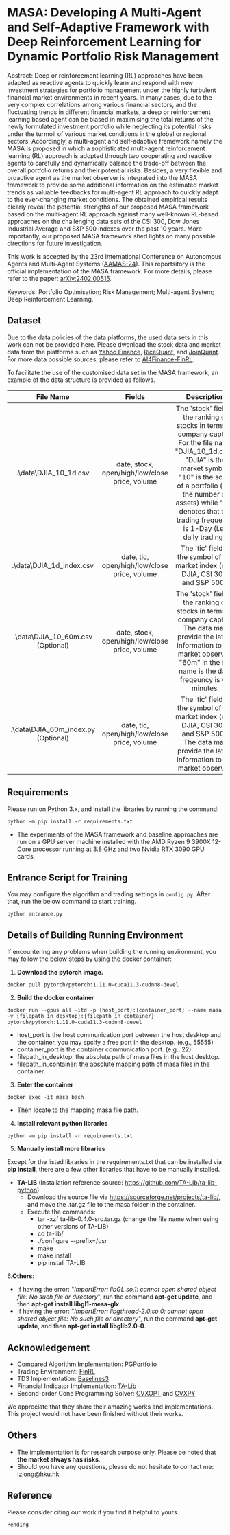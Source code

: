 # MASA: Developing A Multi-Agent and Self-Adaptive Framework with Deep Reinforcement Learning for Dynamic Portfolio Risk Management


Abstract: Deep or reinforcement learning (RL) approaches have been adapted as reactive agents to quickly learn and respond with new investment strategies for portfolio management under the highly turbulent financial market environments in recent years. In many cases, due to the very complex correlations among various financial sectors, and the fluctuating trends in different financial markets, a deep or reinforcement learning based agent can be biased in maximising the total returns of the newly formulated investment portfolio while neglecting its potential risks under the turmoil of various market conditions in the global or regional sectors. Accordingly, a multi-agent and self-adaptive framework namely the MASA is proposed in which a sophisticated multi-agent reinforcement learning (RL) approach is adopted through two cooperating and reactive agents to carefully and dynamically balance the trade-off between the overall portfolio returns and their potential risks. Besides, a very flexible and proactive agent as the market observer is integrated into the MASA framework to provide some additional information on the estimated market trends as valuable feedbacks for multi-agent RL approach to quickly adapt to the ever-changing market conditions. The obtained empirical results clearly reveal the potential strengths of our proposed MASA framework based on the multi-agent RL approach against many well-known RL-based approaches on the challenging data sets of the CSI 300, Dow Jones Industrial Average and S\&P 500 indexes over the past 10 years. More importantly, our proposed MASA framework shed lights on many possible directions for future investigation.

This work is accepted by the 23rd International Conference on Autonomous Agents and Multi-Agent Systems ([AAMAS-24](https://www.aamas2024-conference.auckland.ac.nz/)). This reportsitory is the official implementation of the MASA framework. For more details, please refer to the paper: [arXiv:2402.00515](https://arxiv.org/abs/2402.00515).

Keywords: Portfolio Optimisation; Risk Management; Multi-agent System; Deep Reinforcement Learning. 

## Dataset
Due to the data policies of the data platforms, the used data sets in this work can not be provided here. Please dwonload the stock data and market data from the platforms such as [Yahoo Finance](https://finance.yahoo.com/), [RiceQuant](https://www.ricequant.com/welcome/), and [JoinQuant](https://www.joinquant.com/). For more data possible sources, please refer to [AI4Finance-FinRL](https://github.com/AI4Finance-Foundation/FinRL). 

To facilitate the use of the customised data set in the MASA framework, an example of the data structure is provided as follows.

|                    File Name                     |                  Fields                   |                  Description                   |
| :----------------------------------------------: | :--------------------------------------: | :--------------------------------------------: |
|                 .\data\DJIA_10_1d.csv                  | date, stock, open/high/low/close price, volume |  The 'stock' field is the ranking of stocks in terms of company captial. For the file name "DJIA_10_1d.csv", "DJIA" is the market symbol, "10" is the scale of a portfolio (i.e., the number of assets) while "1d" denotes that the trading frequency is 1-Day (i.e., daily trading).             |
|                 .\data\DJIA_1d_index.csv                 |       date, tic, open/high/low/close price, volume       |    The 'tic' field is the symbol of the market index (e.g., DJIA, CSI 300, and S\&P 500).      |
|                     .\data\DJIA_10_60m.csv (Optional)                   | date, stock, open/high/low/close price, volume | The 'stock' field is the ranking of stocks in terms of company captial. The data may provide the latest information to the market observer. "60m" in the file name is the data freqeuncy is 60 minutes.  |
| .\data\DJIA_60m_index.py (Optional) |         date, tic, open/high/low/close price, volume         |      The 'tic' field is the symbol of the market index (e.g., DJIA, CSI 300, and S\&P 500). The data may provide the latest information to the market observer.     |


## Requirements

Please run on Python 3.x, and install the libraries by running the command:
```
python -m pip install -r requirements.txt
```
- The experiments of the MASA framework and baseline approaches are run on a GPU server machine installed with the AMD Ryzen 9 3900X 12-Core processor running at 3.8 GHz and two Nvidia RTX 3090 GPU cards.

## Entrance Script for Training

You may configure the algorithm and trading settings in ```config.py```. After that, run the below command to start training.
```
python entrance.py
```

## Details of Building Running Environment
If encountering any problems when building the running environment, you may follow the below steps by using the docker container:
1. **Download the pytorch image.**
```
docker pull pytorch/pytorch:1.11.0-cuda11.3-cudnn8-devel
``` 
2. **Build the docker container**
```
docker run --gpus all -itd -p {host_port}:{container_port} --name masa -v {filepath_in_desktop}:{filepath_in_container} pytorch/pytorch:1.11.0-cuda11.3-cudnn8-devel
```
- host_port is the host communication port between the host desktop and the container, you may spcify a free port in the desktop. (e.g., 55555)
- container_port is the container communication port. (e.g., 22)
- filepath_in_desktop: the absolute path of masa files in the host desktop.
- filepath_in_container: the absolute mapping path of masa files in the container.


3. **Enter the container** 

```
docker exec -it masa bash
```
- Then locate to the mapping masa file path.

4. **Install relevant python libraries**
```
python -m pip install -r requirements.txt
```
5. **Manually install more libraries**

Except for the listed libraries in the requirements.txt that can be installed via **pip install**, there are a few other libraries that have to be manually installed.

- **TA-LIB** (Installation reference source: https://github.com/TA-Lib/ta-lib-python)
    - Download the source file via https://sourceforge.net/projects/ta-lib/, and move the .tar.gz file to the masa folder in the container.
    - Execute the commands:
        - tar -xzf ta-lib-0.4.0-src.tar.gz   (change the file name when using other versions of TA-LIB)
        - cd ta-lib/
        - ./configure --prefix=/usr
        - make
        - make install
        - pip install TA-LIB

6.**Others**:
- If having the error: "*ImportError: libGL.so.1: cannot open shared object file: No such file or directory*", run the command **apt-get update**, and then **apt-get install libgl1-mesa-glx**.
- If having the error: "*ImportError: libgthread-2.0.so.0: cannot open shared object file: No such file or directory*", run the command **apt-get update**, and then **apt-get install libglib2.0-0**.

## Acknowledgement
- Compared Algorithm Implementation: [PGPortfolio](https://github.com/ZhengyaoJiang/PGPortfolio/blob/48cc5a4af5edefd298e7801b95b0d4696f5175dd/pgportfolio/tdagent/tdagent.py#L7)
- Trading Environment: [FinRL](https://github.com/AI4Finance-Foundation/FinRL)
- TD3 Implementation: [Baselines3](https://stable-baselines3.readthedocs.io/en/master/modules/td3.html)
- Financial Indicator Implementation: [TA-Lib](https://github.com/TA-Lib/ta-lib-python)
- Second-order Cone Programming Solver: [CVXOPT](http://cvxopt.org/) and [CVXPY](https://www.cvxpy.org/)

We appreciate that they share their amazing works and implementations. This project would not have been finished without their works.

## Others
- The implementation is for research purpose only. Please be noted that **the market always has risks**.
- Should you have any questions, please do not hesitate to contact me: lzlong@hku.hk

## Reference
Please consider citing our work if you find it helpful to yours.
```
Pending
```
